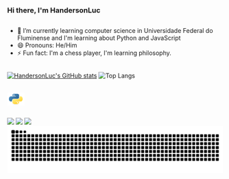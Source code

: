 ### Hi there, I'm HandersonLuc
## 
- 🌱 I’m currently learning computer science in Universidade Federal do Fluminense and I'm learning about Python and JavaScript
- 😄 Pronouns: He/Him
- ⚡ Fun fact: I'm a chess player, I'm learning philosophy.
##
[![HandersonLuc's GitHub stats](https://github-readme-stats.vercel.app/api?username=HandersonLuc&show_icons=true&theme=transparent)](https://github.com/HandersonLuc/github-readme-stats)
![Top Langs](https://github-readme-stats.vercel.app/api/top-langs/?username=HandersonLuc&show_icons=true&theme=transparent&layout=compact)

<div style="display: inline_block"><br>
  <img align="center" alt="Hand-Python" height="30" width="40" src="https://raw.githubusercontent.com/devicons/devicon/master/icons/python/python-original.svg">
</div>

##
<div> 
  <a href="https://instagram.com/handerson_luc" target="_blank"><img src="https://img.shields.io/badge/-Instagram-%23E4405F?style=for-the-badge&logo=instagram&logoColor=white" target="_blank"></a>
  <a href = "mailto:HandersonLuc@hotmail.com"><img src="https://img.shields.io/badge/Microsoft_Outlook-0078D4?style=for-the-badge&logo=microsoft-outlook&logoColor=white"></a>
  <a href="https://www.linkedin.com/in/handerson-lucena" target="_blank"><img src="https://img.shields.io/badge/-LinkedIn-%230077B5?style=for-the-badge&logo=linkedin&logoColor=white" target="_blank"></a> 

<picture>
  <source media="(prefers-color-scheme: dark)" srcset="https://raw.githubusercontent.com/HandersonLuc/HandersonLuc/output/github-contribution-grid-snake-dark.svg">
  <source media="(prefers-color-scheme: light)" srcset="https://raw.githubusercontent.com/HandersonLuc/HandersonLuc/output/github-contribution-grid-snake.svg">
  <img alt="github contribution grid snake animation" src="https://raw.githubusercontent.com/HandersonLuc/HandersonLuc/output/github-contribution-grid-snake.svg">
</picture>

<!--- Icons's linguages here or in devicons.dev, for social media dev.to
  <img align="center" alt="Hand-Js" height="30" width="40" src="https://raw.githubusercontent.com/devicons/devicon/master/icons/javascript/javascript-plain.svg">
  <img align="center" alt="Hand-Ts" height="30" width="40" src="https://raw.githubusercontent.com/devicons/devicon/master/icons/typescript/typescript-plain.svg">
  <img align="center" alt="Hand-React" height="30" width="40" src="https://raw.githubusercontent.com/devicons/devicon/master/icons/react/react-original.svg">
  <img align="center" alt="Hand-HTML" height="30" width="40" src="https://raw.githubusercontent.com/devicons/devicon/master/icons/html5/html5-original.svg">
  <img align="center" alt="Hand-CSS" height="30" width="40" src="https://raw.githubusercontent.com/devicons/devicon/master/icons/css3/css3-original.svg">
  <img align="center" alt="Hand-Csharp" height="30" width="40" src="https://raw.githubusercontent.com/devicons/devicon/master/icons/csharp/csharp-original.svg">
  <img align="right" alt="Hand-yoda" src="https://cdn.discordapp.com/attachments/795358919417397249/825430589581688872/hi.gif"
--->
